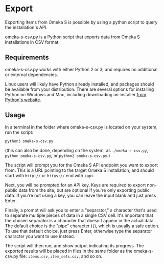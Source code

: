 # Export

Exporting Items from Omeka S is possible by using a python script to query the installation's API. 

[omeka-s-csv.py](https://github.com/omeka/omeka-s-csv.py) is a Python script that exports data from Omeka S installations in CSV format.

## Requirements

omeka-s-csv.py works with either Python 2 or 3, and requires no additional or external dependencies.

Linux users will likely have Python already installed, and packages should be available from your distribution. There are several options for installing Python on Windows and Mac, including downloading an installer [from Python's website](https://www.python.org/downloads/).

## Usage

In a terminal in the folder where omeka-s-csv.py is located on your system, run the script:

```
python3 omeka-s-csv.py
```

(this can also be done, depending on the system, as `./omeka-s-csv.py`, `python omeka-s-csv.py`, or `python2 omeka-s-csv.py`.)

The script will prompt you for the Omeka S API endpoint you want to export from. This is a URL pointing to the target Omeka S installation, and should start with `http://` or `https://` end with `/api`.

Next, you will be prompted for an API key. Keys are required to export non-public data from the site, but are optional if you're only exporting public data. If you're not using a key, you can leave the input blank and just press Enter.

Finally, a prompt will ask you to enter a "separator," a character that's used to separate multiple pieces of data in a single CSV cell. It's important that the chosen separator is a character that doesn't appear in the actual data. The default choice is the "pipe" character (`|`), which is usually a safe option. To use that default choice, just press Enter, otherwise type the separator character you want to use instead.

The script will then run, and show output indicating its progress. The exported results will be placed in files in the same folder as the omeka-s-csv.py file: `items.csv`, `item_sets.csv`, and so on.
